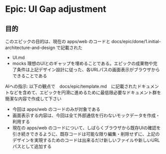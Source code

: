 # Epic: UI Gap adjustment

## 目的

このエピックの目的は、現在の apps/web のコードと docs/epic/done/1.initial-architecture-and-design で記載された
- UI.md
- mocks
理想のUIとのギャップを埋めることである。エピックの成果物や完了条件は上記デザイン設計に従った、各URLパスの画面表示がブラウザからできることである

AIへの指示:
以下の観点で　docs/epic/template.md　に記載されたドキュメントなどを含めて、エピックを円滑に進めるために最低限必要なドキュメント群を簡潔な内容で作成して下さい

- 今回は apps/web のコードのみが対象である
- 画面表示する内容は、今回は全て外部通信を行わないモックデータを作成・利用する
- 現在の apps/web のコードについて、しばらくブラウザから既存UIの確認を引き続きできるように、既存コードは可能な限り編集・削除せずに、上記のデザインを実現するためのコードは出来るだけ新しいファイルや新しいURLパスとして追加する
